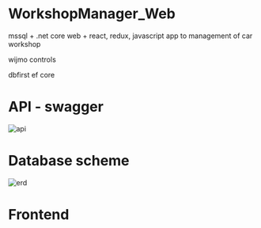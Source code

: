 # WorkshopManager_Web
mssql + .net core web + react, redux, javascript app to management of car workshop

wijmo controls

dbfirst ef core
# API - swagger
![api](https://user-images.githubusercontent.com/25565263/115160221-616d7000-a097-11eb-892c-bc89f530e515.gif)

# Database scheme
![erd](https://user-images.githubusercontent.com/25565263/115145712-3c570e00-a053-11eb-957f-75f97df2b77b.PNG)

# Frontend
